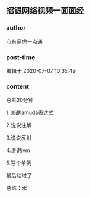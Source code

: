 ## 招银网络视频一面面经
### author 
心有萌虎一点通
### post-time 

编辑于  2020-07-07 10:35:49
### content 
<div class="post-topic-des nc-post-content">
 <p>
  总共20分钟
 </p>
 <p>
  1.说说lamuda表达式
 </p>
 <p>
  2.说说注解
 </p>
 <p>
  3.说说反射
 </p>
 <p>
  4.讲讲jvm
 </p>
 <p>
  5.写个单例
 </p>
 <p>
  最后给过了
 </p>
 <p>
  总结：水
 </p>
</div>

